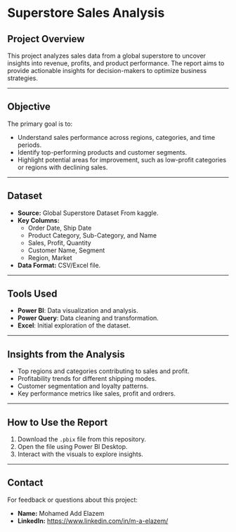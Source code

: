 
# **Superstore Sales Analysis**

## **Project Overview**
This project analyzes sales data from a global superstore to uncover insights into revenue, profits, and product performance. The report aims to provide actionable insights for decision-makers to optimize business strategies.

---

## **Objective**
The primary goal is to:
- Understand sales performance across regions, categories, and time periods.
- Identify top-performing products and customer segments.
- Highlight potential areas for improvement, such as low-profit categories or regions with declining sales.

---

## **Dataset**
- **Source:** Global Superstore Dataset From kaggle.
- **Key Columns:**
  - Order Date, Ship Date
  - Product Category, Sub-Category, and Name
  - Sales, Profit, Quantity
  - Customer Name, Segment
  - Region, Market
- **Data Format:** CSV/Excel file.

---

## **Tools Used**
- **Power BI**: Data visualization and analysis.
- **Power Query**: Data cleaning and transformation.
- **Excel**: Initial exploration of the dataset.

---

## **Insights from the Analysis**
- Top regions and categories contributing to sales and profit.
- Profitability trends for different shipping modes.
- Customer segmentation and loyalty patterns.
- Key performance metrics like sales, profit and ordrers.
---



## **How to Use the Report**
1. Download the `.pbix` file from this repository.
2. Open the file using Power BI Desktop.
3. Interact with the visuals to explore insights.

---

## **Contact**
For feedback or questions about this project:
- **Name:** Mohamed Add Elazem  
- **LinkedIn:** https://www.linkedin.com/in/m-a-elazem/
